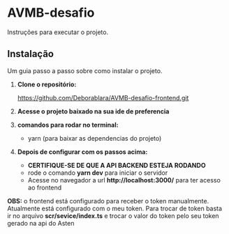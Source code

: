 # AVMB-desafio

Instruções para executar o projeto.

## Instalação

Um guia passo a passo sobre como instalar o projeto. 

1. **Clone o repositório:**

   https://github.com/Deborablara/AVMB-desafio-frontend.git

2. **Acesse o projeto baixado na sua ide de preferencia**
3. **comandos para rodar no terminal:**
   - yarn (para baixar as dependencias do projeto)
     
4. **Depois de configurar com os passos acima:**
   - **CERTIFIQUE-SE DE QUE A API BACKEND ESTEJA RODANDO**
   - rode o comando **yarn dev** para iniciar o servidor
   - Acesse no navegador a url **http://localhost:3000/** para ter acesso ao frontend

**OBS:** o frontend está configurado para receber o token manualmente. Atualmente está configurado com o meu token. Para trocar de token basta ir no arquivo **scr/sevice/index.ts** e trocar o valor do token pelo seu token gerado na api do Asten

   
